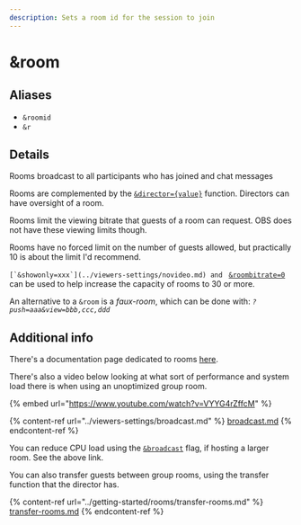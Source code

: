 ```yaml
---
description: Sets a room id for the session to join
---
```


# \&room

## Aliases

* `&roomid`
* `&r`

## Details

Rooms broadcast to all participants who has joined and chat messages

Rooms are complemented by the [`&director={value}`](../viewers-settings/director.md) function. Directors can have oversight of a room.

Rooms limit the viewing bitrate that guests of a room can request. OBS does not have these viewing limits though.

Rooms have no forced limit on the number of guests allowed, but practically 10 is about the limit I'd recommend.

``[`&showonly=xxx`](../viewers-settings/novideo.md) and `` [`&roombitrate=0`](../source-settings/roombitrate.md) can be used to help increase the capacity of rooms to 30 or more.

An alternative to a `&room` is a _faux-room_, which can be done with: _`?push=aaa&view=bbb,ccc,ddd`_

## Additional info

There's a documentation page dedicated to rooms [here](../getting-started/rooms/).

There's also a video below looking at what sort of performance and system load there is when using an unoptimized group room.

{% embed url="https://www.youtube.com/watch?v=VYYG4rZffcM" %}

{% content-ref url="../viewers-settings/broadcast.md" %}
[broadcast.md](../viewers-settings/broadcast.md)
{% endcontent-ref %}

You can reduce CPU load using the [`&broadcast`](../viewers-settings/broadcast.md) flag, if hosting a larger room. See the above link.

You can also transfer guests between group rooms, using the transfer function that the director has.

{% content-ref url="../getting-started/rooms/transfer-rooms.md" %}
[transfer-rooms.md](../getting-started/rooms/transfer-rooms.md)
{% endcontent-ref %}
